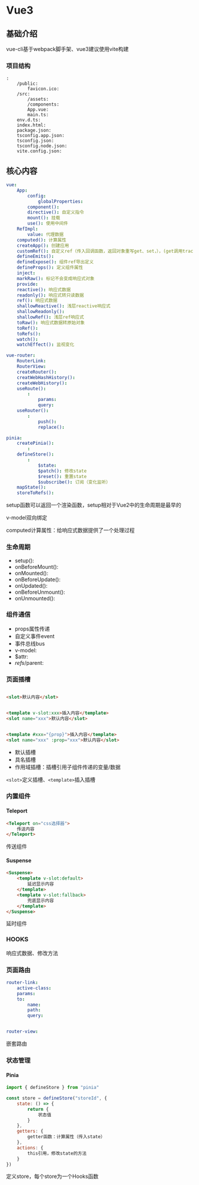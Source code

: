# Vue3

>
> 
>


## 基础介绍

vue-cli基于webpack脚手架、vue3建议使用vite构建

### 项目结构

```
:
    /public:
        favicon.ico:
    /src:
        /assets:
        /components:
        App.vue:
        main.ts:
    env.d.ts:
    index.html:
    package.json:
    tsconfig.app.json:
    tsconfig.json:
    tsconfig.node.json:
    vite.config.json:
```



## 核心内容

```yaml
vue:
    App:
        config:
            globalProperties:
        component():
        directive(): 自定义指令
        mount(): 挂载
        use(): 使用中间件
    RefImpl:
        value: 代理数据
    computed(): 计算属性
    createApp(): 创建应用
    customRef(): 自定义ref（传入回调函数，返回对象重写get、set，），(get调用track, set调用trigger)
    defineEmits():
    defineExpose(): 组件ref导出定义
    defineProps(): 定义组件属性
    inject:
    markRaw(): 标记不会变成响应式对象
    provide:
    reactive(): 响应式数据
    readonly(): 响应式转只读数据
    ref(): 响应式数据
    shallowReactive(): 浅层reactive响应式
    shallowReadonly():
    shallowRef(): 浅层ref响应式
    toRaw(): 响应式数据转原始对象
    toRef():
    toRefs():
    watch():
    watchEffect(): 监视变化

vue-router:
    RouterLink:
    RouterView:
    createRouter():
    creatWebHashHistory():
    createWebHistory():
    useRoute():
        :
            params:
            query:
    useRouter():
        :
            push():
            replace():

pinia:
    createPinia():
        :
    defineStore():
        :
            $state:
            $patch(): 修改state
            $reset(): 重置state
            $subscribe(): 订阅（变化监听）
    mapState():
    storeToRefs():
```

setup函数可以返回一个渲染函数，setup相对于Vue2中的生命周期是最早的

v-model双向绑定

computed计算属性：给响应式数据提供了一个处理过程

### 生命周期
- setup():
- onBeforeMount():
- onMounted():
- onBeforeUpdate():
- onUpdated():
- onBeforeUnmount():
- onUnmounted():



### 组件通信

- props属性传递
- 自定义事件event
- 事件总线bus
- v-model:
- $attr:
- $refs/$parent:



### 页面插槽

```HTML

<slot>默认内容</slot>


<template v-slot:xxx>插入内容</template>
<slot name="xxx">默认内容</slot>


<template #xxx="{prop}">插入内容</template>
<slot name="xxx" :prop="xxx">默认内容</slot>

```

- 默认插槽
- 具名插槽
- 作用域插槽：插槽引用子组件传递的变量/数据


`<slot>`定义插槽、`<template>`插入插槽




### 内置组件

#### Teleport
```html
<Teleport on="css选择器">
    传送内容
</Teleport>
```

传送组件





#### Suspense
```html
<Suspense>
    <template v-slot:default>
        延迟显示内容
    </template>
    <template v-slot:fallback>
        兜底显示内容
    </template>
</Suspense>
```

延时组件




### HOOKS

响应式数据、修改方法




### 页面路由

```yaml
router-link:
    active-class:
    params:
    to:
        name:
        path:
        query:


router-view:

```


嵌套路由






### 状态管理



#### Pinia

```javascript
import { defineStore } from "pinia"

const store = defineStore("storeId", {
    state: () => {
        return {
            状态值
        }
    },
    getters: {
        getter函数：计算属性（传入state）
    },
    actions: {
        this引用，修改state的方法
    }
})
```


定义store，每个store为一个Hooks函数




